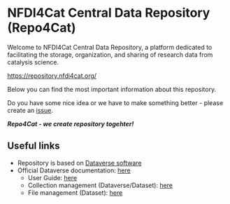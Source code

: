 # NFDI4Cat Central Data Repository (Repo4Cat)

Welcome to NFDI4Cat Central Data Repository, a platform dedicated to facilitating the storage, organization, and sharing of research data from catalysis science.

https://repository.nfdi4cat.org/

Below you can find the most important information about this repository.

Do you have some nice idea or we have to make something better - please create an [issue](https://github.com/nfdi4cat/repo4cat/issues).

***Repo4Cat - we create repository togehter!***

## Useful links

* Repository is based on [Dataverse software](https://dataverse.org)
* Official Dataverse documentation: [here](https://guides.dataverse.org/en/latest/)
  * User Guide: [here](https://guides.dataverse.org/en/latest/user/index.html)
  * Collection management (Dataverse/Dataset): [here](https://guides.dataverse.org/en/latest/user/dataverse-management.html)
  * File management (Dataset): [here](https://guides.dataverse.org/en/latest/user/dataset-management.html)

